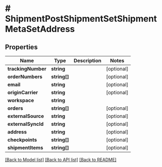 # # ShipmentPostShipmentSetShipmentMetaSetAddress

## Properties

Name | Type | Description | Notes
------------ | ------------- | ------------- | -------------
**trackingNumber** | **string** |  | [optional] 
**orderNumbers** | **string[]** |  | [optional] 
**email** | **string** |  | [optional] 
**originCarrier** | **string** |  | [optional] 
**workspace** | **string** |  | 
**orders** | **string[]** |  | [optional] 
**externalSource** | **string** |  | [optional] 
**externalSyncId** | **string** |  | [optional] 
**address** | **string** |  | [optional] 
**checkpoints** | **string[]** |  | [optional] 
**shipmentItems** | **string[]** |  | [optional] 

[[Back to Model list]](../../README.md#documentation-for-models) [[Back to API list]](../../README.md#documentation-for-api-endpoints) [[Back to README]](../../README.md)


